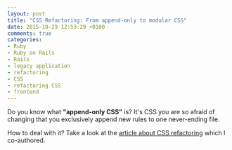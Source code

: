 ```yaml
---
layout: post
title: "CSS Refactoring: From append-only to modular CSS"
date: 2015-10-29 12:53:29 +0100
comments: true
categories:
- Ruby
- Ruby on Rails
- Rails
- legacy application
- refactoring
- CSS
- refactoring CSS
- frontend
---
```


Do you know what **"append-only CSS"** is? It's CSS you are so afraid of changing that you exclusively append new rules to one never-ending file.

How to deal with it? Take a look at the [article about CSS refactoring](https://www.oxbridgenotes.com/articles/css_refactoring_from_append_only_to_modular_css) which I co-authored.
